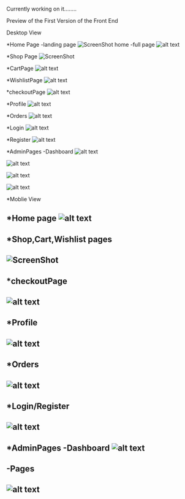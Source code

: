 Currently working on it........

Preview of the First Version of the Front End

Desktop View

*Home Page
    -landing page
![ScreenShot home](/screenshots/home1.png)
    -full page
![alt text](/screenshots/home.jpeg)

*Shop Page
![ScreenShot](/screenshots/shop.jpeg)

*CartPage
![alt text](/screenshots/Cart.jpeg) 

*WishlistPage
![alt text](/screenshots/wishlist.jpeg)

*checkoutPage
![alt text](/screenshots/checkout.jpeg)

*Profile
![alt text](/screenshots/Profile.jpeg)

*Orders
![alt text](/screenshots/Orders.jpeg)

*Login
![alt text](/screenshots/login.png)

*Register
![alt text](/screenshots/Register.jpeg)

*AdminPages
-Dashboard
![alt text](/screenshots/AdminDashboard.jpeg)

![alt text](/screenshots/productManagment.jpeg) 

![alt text](/screenshots/ordermangmeny.jpeg)

![alt text](/screenshots/usermanagment.jpeg)

*Moblie View

*Home page
![alt text](/screenshots/Moblie/home.jpg)
-----------------------------------------------

*Shop,Cart,Wishlist pages
-----------------------------------------------
![ScreenShot](/screenshots/Moblie/scw.jpg)
-----------------------------------------------

*checkoutPage
-----------------------------------------------
![alt text](/screenshots/Moblie/checkout.jpg)
-----------------------------------------------

*Profile
----------------------------------------------
![alt text](/screenshots/Moblie/Profile.jpg)
-----------------------------------------------

*Orders
----------------------------------------------
![alt text](/screenshots/Moblie/orders.jpg)
-----------------------------------------------

*Login/Register
----------------------------------------------
![alt text](/screenshots/Moblie/log_reg.jpg)
-----------------------------------------------


*AdminPages
-Dashboard
![alt text](/screenshots/Moblie/Dashboard.jpg)
-----------------------------------------------

-Pages
--------------------------------------------------
![alt text](/screenshots/Moblie/admpages.jpg) 
-------------------------------------------------
